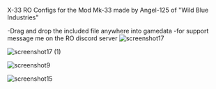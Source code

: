 X-33 RO Configs for the Mod Mk-33 made by Angel-125 of "Wild Blue Industries"

-Drag and drop the included file anywhere into gamedata
-for support message me on the RO discord server
![screenshot17](https://github.com/RaptorMM/X-33-RO/assets/101530963/edaa2ec2-6165-4e37-ac5f-d08d3968fa51)

![screenshot17 (1)](https://github.com/RaptorMM/X-33-RO/assets/101530963/01c4dc40-fe0e-4b95-9932-06a8c0e4190b)

![screenshot9](https://github.com/RaptorMM/X-33-RO/assets/101530963/c8915444-6811-4d0c-b8a6-f49bd2be0c37)

![screenshot15](https://github.com/RaptorMM/X-33-RO/assets/101530963/5a05e1dd-38a2-4c01-ae62-c97dee26e84a)

